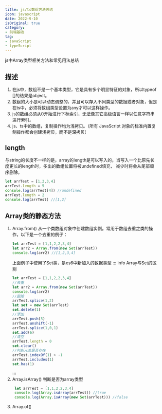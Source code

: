 ```yaml
---
title: js/ts数组方法总结
icon: javascript
date: 2022-9-10
isOriginal: true
category:
- 前端基础
tag:
- javaScript
- typeScript
---
```

js中Array类型相关方法和常见用法总结
<!-- more -->
## 描述
1. 在js中，数组不是一个基本类型，它是具有多个明显特征的对象，所以typeof []的结果是object。
2. 数组的大小是可以动态调整的，并且可以存入不同类型的数据或者对象，但是在ts中，必须将数组类型设置为any才可以这样操作。
3. js的数组必须从0开始进行下标索引，无法像其它高级语言一样以任意字符串进行索引。
4. js、ts中的数组，复制操作均为浅拷贝。（所有 JavaScript 对象的标准内置复制操作都会创建浅拷贝，而不是深拷贝）

## length
与string的长度不一样的是，array的length是可以写入的，当写入一个比原先长度更长的length时，多出的数组位置将被undefined填充，
减少时将会从尾部顺序删除。
```typescript
let arrTest = [1,2,3,4]
arrTest.length = 5
console.log(arrTest[4]) //undefined
arrTest.length = 2
console.log(arrTest) //[1,2]
```
## Array类的静态方法
1. Array.from()
从一个类数组对象中创建数组实例。常用于数组去重之类的操作，以下是一个去重的例子：
    ```typescript
    let arrTest = [1,1,2,2,3,4]
    let arr2 = Array.from(new Set(arrTest))
    console.log(arr2) //[1,2,3,4]
    ```
    上面例子中使用了Set类，是es6中新加入的数据类型
    ::: info Array与Set的区别
    ```typescript
    let arrTest = [1,1,2,2,3,4]
    //去重
    let arr2 = Array.from(new Set(arrTest))
    console.log(arr2)
    //删除
    arrTest.splice(1,2)
    let set = new Set(arrTest)
    set.delete(1)
    //添加
    arrTest.push(5)
    arrTest.unshift(-1)
    arrTest.splice(1,0,1)
    set.add(6)
    //清空
    arrTest.length = 0
    set.clear()
    //判断元素是否存在
    arrTest.indexOf(1) > -1
    arrTest.includes(1)
    set.has(1)
    ```
    :::
2. Array.isArray()
   判断是否为array类型
   ```typescript
    let arrTest = [1,1,2,2,3,4]
    console.log(Array.isArray(arrTest)) //true
    console.log(Array.isArray(new Set(arrTest))) //false
   ```
3. Array.of()